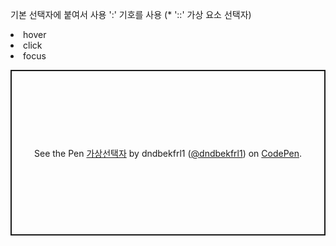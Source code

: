 기본 선택자에 붙여서 사용
':' 기호를 사용 
(* '::' 가상 요소 선택자)

<li>hover</li>
<li>click</li>
<li>focus</li>


<p class="codepen" data-height="265" data-theme-id="dark" data-default-tab="html,result" data-user="dndbekfrl1" data-slug-hash="ZEQjmYd" style="height: 265px; box-sizing: border-box; display: flex; align-items: center; justify-content: center; border: 2px solid; margin: 1em 0; padding: 1em;" data-pen-title="가상선택자">
  <span>See the Pen <a href="https://codepen.io/dndbekfrl1/pen/ZEQjmYd">
  가상선택자</a> by dndbekfrl1 (<a href="https://codepen.io/dndbekfrl1">@dndbekfrl1</a>)
  on <a href="https://codepen.io">CodePen</a>.</span>
</p>
<script async src="https://static.codepen.io/assets/embed/ei.js"></script>
